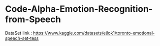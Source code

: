 # Code-Alpha-Emotion-Recognition-from-Speech
DataSet link : https://www.kaggle.com/datasets/ejlok1/toronto-emotional-speech-set-tess
